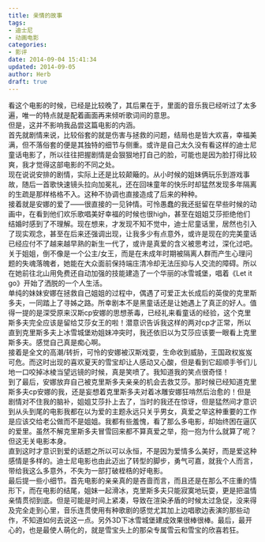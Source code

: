 ```yaml
---
title: 亲情的故事
tags:
- 迪士尼
- 动画电影
categories:
- 影评
date: 2014-09-04 15:41:34
updated: 2014-09-05
author: Herb
draft: true
---  
```

看这个电影的时候，已经是比较晚了，其后果在于，里面的音乐我已经听过了太多遍，唯一的特点就是配着画面再来倾听歌词间的意思。 <!--more-->  
但是，这并不影响我品尝这篇电影的内涵。  
首先就剧情来说，比较俗套的就是伤害与拯救的问题，结局也是皆大欢喜，幸福美满，但不落俗套的便是其独特的细节与侧重。或许是自己太久没有看这样的迪士尼童话电影了，所以往往把握剧情是会狠狠地打自己的脸，可能也是因为脸打得比较爽，我才觉得这部电影的不同之处。  
现在说说安排的剧情，实际上还是比较颠簸的。从小时候的姐妹俩玩乐到游戏事故，随后一首歌快速镜头拉向加冕礼，还在回味童年的快乐时却猛然发现多年隔离的生疏是那样格格不入。这种不协调也直接造成了后来的种种。  
接着就是安娜的爱了——很直接的一见钟情。可怜愚蠢的我还挺留在早些时候的动画中，在看到他们欢乐歌唱美好幸福的时候也很high，甚至在姐姐艾莎拒绝他们结婚时感到了不理解。现在想来，才发现不知不觉中，迪士尼童话里，居然也引入了现实观念，甚至在后来还强调出现，让我多少有点意外，或许是现在的完美童话已经应付不了越来越早熟的新生一代了，或许是真爱的含义被思考过，深化过吧。关于姐姐，倒不像是一个公主/女王，而是在未成年时期被隔离人群而产生心理问题的失魂落魄者，她能在大众面前保持端庄清冷却无法压抑与人交流的障碍。所以在她前往北山用免费还自动加强的技能建造了一个华丽的冰雪城堡，唱着《Let it go》开始了洒脱的一个人生活。  
单纯的妹妹安娜在拯救自己姐姐的过程中，偶遇了可爱正太长成后的英俊的克里斯多夫，一同踏上了寻姊之路。所幸剧本不是黑童话还是让她遇上了真正的好人。值得一提的是深受原来汉斯cp安娜的思想荼毒，已经礼来看童话的经验，这个克里斯多夫完全应该是留给艾莎女王的啦！潜意识告诉我这样的两对cp才正常，所以直到克里斯多夫上冰雪城堡劝姐妹冲突时，我还依旧以为艾莎应该要一眼看上克里斯多夫。感觉自己真是痴心啊。  
接着是全文的高潮/转折，可怜的安娜被汉斯戏耍，生命收到威胁，王国政权岌岌可危。而这时出现的喜欢夏天的雪宝却让人感动又心酸，但是看到它超顺手爷们儿地一口咬掉冰棱当望远镜的时候，真是笑喷了。我知道我的笑点很奇怪！  
到了最后，安娜放弃自己被克里斯多夫亲亲的机会去救艾莎。那时候已经知道克里斯多夫cp安娜的我，还是妄想着克里斯多夫对着冰雕安娜狂啃然后治愈的！但是剧情对不住我的脑补，姐姐艾莎扑上去了，当时的我还在惊讶，但是猛然间才意识到从头到尾的电影我都在以为爱的主题永远只关乎男女，真爱之举这种重要的工作是应该交给老公做而不是姐姐。我都有些羞愧，看了那么多电影，却始终困在逼仄的爱里。虽然不解克里斯多夫冒雪回来都不算真爱之举，抱一抱为什么就算了呢？但这无关电影本身。  
直到这时才意识到爱的话题之所以可以永恒，不是因为爱情多么美好，而是爱这种感情是多样的。迪士尼电影也由此迈出了转型的脚步，勇气可嘉，就我个人而言，带给我这么多意外，不失为一部打破桎梏的好电影。  
最后提一些小细节。首先电影的亲亲真的是吝啬而言，而且还是在那么不庄重的情形下，而在电影的结尾，姐妹一起滑冰，克里斯多夫只能寂寞地玩耍，更是把温情亲情贯彻到底。但是可能是时间上紧凑，导致在渲染矛盾的时候太过急促，没来得及完全走到心里，音乐连贯使用有种歌剧的感觉尤其加上边唱歌边表演的那些动作，不知道如何去说这一点。另外3D下冰雪城堡建成效果很棒很棒。最后，最开心的，也是最使人萌化的，就是雪宝头上的那朵专属雪云和雪宝的欣喜若狂。